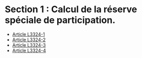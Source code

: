 # Section 1 : Calcul de la réserve spéciale de participation.

* [Article L3324-1](./LEGIARTI000025073619.md)
* [Article L3324-2](./LEGIARTI000019870497.md)
* [Article L3324-3](./LEGIARTI000006903018.md)
* [Article L3324-4](./LEGIARTI000006903019.md)
